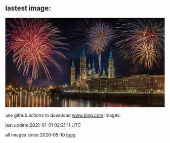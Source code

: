 ## lastest image:
![](images/ZaragozaSpain.jpg)

use github actions to download www.bing.com images.

last update:2021-01-01 02:21:11 UTC

all images since 2020-05-10 [here](https://github.com/counter2015/bing-daily-images/tree/master/images) 
